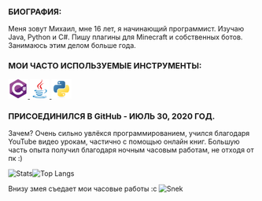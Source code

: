 ### БИОГРАФИЯ:
Меня зовут Михаил, мне 16 лет, я начинающий программист. Изучаю Java, Python и C#. Пишу плагины для Minecraft и собственных ботов. Занимаюсь этим делом больше года.

### МОИ ЧАСТО ИСПОЛЬЗУЕМЫЕ ИНСТРУМЕНТЫ:
<a href="https://www.w3schools.com/cs/" target="_blank" rel="noreferrer"> <img src="https://raw.githubusercontent.com/devicons/devicon/master/icons/csharp/csharp-original.svg" alt="csharp" width="40" height="40"/> </a> <a href="https://www.java.com" target="_blank" rel="noreferrer"> <img src="https://raw.githubusercontent.com/devicons/devicon/master/icons/java/java-original.svg" alt="java" width="40" height="40"/> </a> <a href="https://www.python.org" target="_blank" rel="noreferrer"> <img src="https://raw.githubusercontent.com/devicons/devicon/master/icons/python/python-original.svg" alt="python" width="40" height="40"/> </a>

### ПРИСОЕДИНИЛСЯ В GitHub - ИЮЛЬ 30, 2020 ГОД.
Зачем? Очень сильно увлёкся программированием, учился благодаря YouTube видео урокам, частично с помощью онлайн книг. Большую часть опыта получил благодаря ночным часовым работам, не отходя от пк :)

![Stats](https://github-readme-stats.vercel.app/api?username=MishaNeYT&count_private=true&theme=github_dark&locale=ru&&hide_border=true&disable_animations=true)![Top Langs](https://github-readme-stats.vercel.app/api/top-langs/?username=MishaNeYT&count_private=true&locale=ru&theme=github_dark&hide_border=true&layout=compact)

Внизу змея съедает мои часовые работы :c
![Snek](https://raw.githubusercontent.com/jewlexx/jewlexx/snake/github-contribution-grid-snake.svg)
